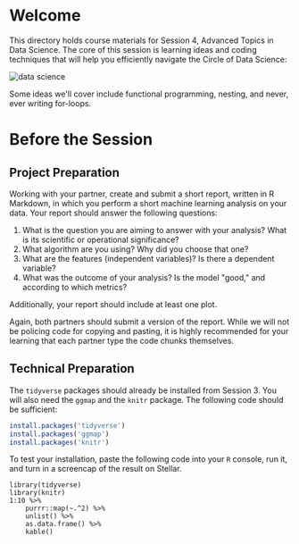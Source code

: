 
# Welcome 

This directory holds course materials for Session 4, Advanced Topics in Data Science. The core of this session is learning ideas and coding techniques that will help you efficiently navigate the Circle of Data Science: 

![data science](https://ismayc.github.io/moderndiver-book/images/tidy1.png)

Some ideas we'll cover include functional programming, nesting, and never, ever writing for-loops. 

# Before the Session

## Project Preparation

Working with your partner, create and submit a short report, written in R Markdown, in which you perform a short machine learning analysis on your data. Your report should answer the following questions: 

1. What is the question you are aiming to answer with your analysis? What is its scientific or operational significance? 
2. What algorithm are you using? Why did you choose that one? 
3. What are the features (independent variables)? Is there a dependent variable? 
4. What was the outcome of your analysis? Is the model "good," and according to which metrics? 

Additionally, your report should include at least one plot. 

Again, both partners should submit a version of the report. While we will not be policing code for copying and pasting, it is highly recommended for your learning that each partner type the code chunks themselves. 

## Technical Preparation

The `tidyverse` packages should already be installed from Session 3. You will also need the `ggmap` and the `knitr` package. The following code should be sufficient: 

```r
install.packages('tidyverse')
install.packages('ggmap')
install.packages('knitr')
```

To test your installation, paste the following code into your `R` console, run it, and turn in a screencap of the result on Stellar. 

```{r}
library(tidyverse)
library(knitr)
1:10 %>% 
	purrr::map(~.^2) %>% 
	unlist() %>% 
	as.data.frame() %>% 
	kable()
```

